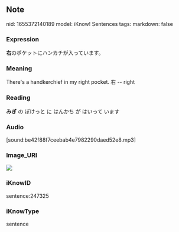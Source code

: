 ## Note
nid: 1655372140189
model: iKnow! Sentences
tags: 
markdown: false

### Expression
<b>右</b>のポケットにハンカチが入っています。

### Meaning
There's a handkerchief in my right pocket.
右 -- right

### Reading
<b>みぎ</b> の ぽけっと に はんかち が はいって います

### Audio
[sound:be42f88f7ceebab4e7982290daed52e8.mp3]

### Image_URI
<img src="e81a5b8d1fea7a6930beed892c5636b5.jpg">

### iKnowID
sentence:247325

### iKnowType
sentence
